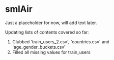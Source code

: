 # smlAir
Just a placeholder for now, will add text later.

Updating lists of contents covered so far:
  1. Clubbed 'train_users_2.csv', 'countries.csv' and 'age_gender_buckets.csv'
  2. Filled all missing values for train_users 
  
